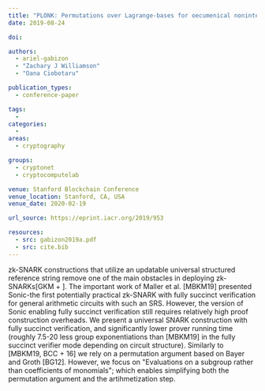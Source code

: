 ```yaml
---
title: "PLONK: Permutations over Lagrange-bases for oecumenical noninteractive arguments of knowledge"
date: 2019-08-24

doi:

authors:
  - ariel-gabizon
  - "Zachary J Williamson"
  - "Oana Ciobotaru"

publication_types:
  - conference-paper

tags:
  -
categories:
  -
areas:
  - cryptography

groups:
  - cryptonet
  - cryptocomputelab

venue: Stanford Blockchain Conference
venue_location: Stanford, CA, USA
venue_date: 2020-02-19

url_source: https://eprint.iacr.org/2019/953

resources:
  - src: gabizon2019a.pdf
  - src: cite.bib
---
```

zk-SNARK constructions that utilize an updatable universal structured reference string remove one of the main obstacles in deploying zk-SNARKs[GKM + ]. The important work of Maller et al. [MBKM19] presented Sonic-the first potentially practical zk-SNARK with fully succinct verification for general arithmetic circuits with such an SRS. However, the version of Sonic enabling fully succinct verification still requires relatively high proof construction overheads. We present a universal SNARK construction with fully succinct verification, and significantly lower prover running time (roughly 7.5-20 less group exponentiations than [MBKM19] in the fully succinct verifier mode depending on circuit structure). Similarly to [MBKM19, BCC + 16] we rely on a permutation argument based on Bayer and Groth [BG12]. However, we focus on \"Evaluations on a subgroup rather than coefficients of monomials\"; which enables simplifying both the permutation argument and the artihmetization step.
